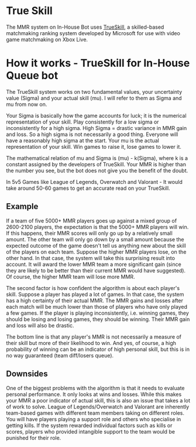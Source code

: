 # True Skill
The MMR system on In-House Bot uses [TrueSkill](https://en.wikipedia.org/wiki/TrueSkill), a skilled-based matchmaking ranking system developed by Microsoft for use with video game matchmaking on Xbox Live.

# How it works - TrueSkill for In-House Queue bot 
The TrueSkill system works on two fundamental values, your uncertainty value (Sigma) and your actual skill (mu). I will refer to them as Sigma and mu from now on.

Your Sigma is basically how the game accounts for luck; it is the numerical representation of your skill. Play consistently for a low sigma or inconsistently for a high sigma. High Sigma = drastic variance in MMR gain and loss. So a high sigma is not necessarily a good thing. Everyone will have a reasonably high sigma at the start. Your mu is the actual representation of your skill. Win games to raise it, lose games to lower it. 

The mathematical relation of mu and Sigma is (mu) - k(Sigma), where k is a constant assigned by the developers of TrueSkill. Your MMR is higher than the number you see, but the bot does not give you the benefit of the doubt.

In 5v5 Games like League of Legends, Overwatch and Valorant - It would take around 50-60 games to get an accurate read on your TrueSkill.

## Example
If a team of five 5000+ MMR players goes up against a mixed group of 2600-2100 players, the expectation is that the 5000+ MMR players will win. If this happens, their MMR scores will only go up by a relatively small amount. The other team will only go down by a small amount because the expected outcome of the game doesn't tell us anything new about the skill of the players on each team. Suppose the higher MMR players lose, on the other hand. In that case, the system will take this surprising result into account. It will award the lower MMR team a more significant gain (since they are likely to be better than their current MMR would have suggested). Of course, the higher MMR team will lose more MMR.

The second factor is how confident the algorithm is about each player's skill. Suppose a player has played a lot of games. In that case, the system has a high certainty of their actual MMR. The MMR gains and losses after each match will be much lower than those of players who have only played a few games. If the player is playing inconsistently, i.e. winning games, they should be losing and losing games, they should be winning. Their MMR gain and loss will also be drastic.

The bottom line is that any player's MMR is not necessarily a measure of their skill but more of their likelihood to win. And yes, of course, a high probability of winning can be an indicator of high personal skill, but this is in no way guaranteed (team diff/losers queue).

## Downsides  
One of the biggest problems with the algorithm is that it needs to evaluate personal performance. It only looks at wins and losses.
While this makes your MMR a poor indicator of actual skill, this is also an issue that takes a lot of work to solve.
League of Legends/Overwatch and Valorant are inherently team-based games with different team members taking on different roles. You will have players playing a support role and others who specialise in getting kills. If the system rewarded individual factors such as kills or scores, players who provided intangible support to the team would be punished for their role.
